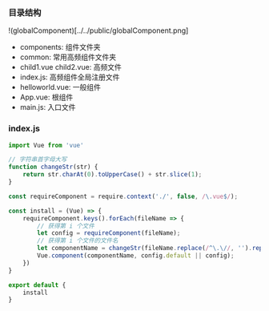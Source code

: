 
### 目录结构

!(globalComponent)[../../public/globalComponent.png]

* components: 组件文件夹
* common: 常用高频组件文件夹
* child1.vue child2.vue: 高频文件
* index.js: 高频组件全局注册文件
* helloworld.vue: 一般组件
* App.vue: 根组件
* main.js: 入口文件  

### index.js  

```javascript
import Vue from 'vue'

// 字符串首字母大写
function changeStr(str) {
    return str.charAt(0).toUpperCase() + str.slice(1);
}

const requireComponent = require.context('./', false, /\.vue$/);

const install = (Vue) => {
    requireComponent.keys().forEach(fileName => {
        // 获得第 i 个文件  
        let config = requireComponent(fileName);
        // 获得第 i 个文件的文件名
        let componentName = changeStr(fileName.replace(/^\.\//, '').replace(/\.\w+$/, ''));
        Vue.component(componentName, config.default || config);
    })
}

export default {
    install
}
```